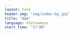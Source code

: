 ```yaml
---
layout: talk
header-img: "img/index-bg.jpg"
title: "Q&A"
language: Vietnamese
start_time: "17:00"
---
```

